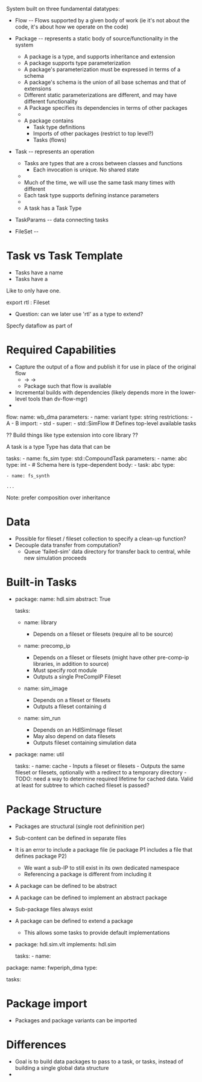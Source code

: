 
System built on three fundamental datatypes:
- Flow -- Flows supported by a given body of work (ie it's not about the code, it's about how we operate on the code)
- Package    -- represents a static body of source/functionality in the system
  - A package is a type, and supports inheritance and extension
  - A package supports type parameterization
  - A package's parameterization must be expressed in terms of a schema
  - A package's schema is the union of all base schemas and that of extensions
  - Different static parameterizations are different, and may have different functionality
  - A Package specifies its dependencies in terms of other packages
  - 
  - A package contains
    - Task type definitions
    - Imports of other packages (restrict to top level?)
    - Tasks (flows)
- Task       -- represents an operation
  - Tasks are types that are a cross between classes and functions
    - Each invocation is unique. No shared state
  - 
  - Much of the time, we will use the same task many times with different
  - Each task type supports defining instance parameters
  - 
  - A task has a Task Type
- TaskParams -- data connecting tasks

- FileSet -- 

# Task vs Task Template
- Tasks have a name
- Tasks have a 

Like to only have one.

export rtl : Fileset
- Question: can we later use 'rtl' as a type to extend?

Specfy dataflow as part of 

# Required Capabilities
- Capture the output of a flow and publish it for use in place of the original flow
  - <RTL> -> <RTL2GDS> -> <GDS>
  - Package such that <GDS> flow is available
- Incremental builds with dependencies (likely depends more in the lower-level tools than dv-flow-mgr)
- 

flow:
  name: wb_dma
  parameters:
    - name: variant
      type: string
      restrictions:
      - A
      - B
  import:
    - std
    - 
  super:
    - std::SimFlow # Defines top-level available tasks

?? Build things like type extension into core library ??

  A task is a type
  Type has data that can be 

  tasks:
    - name: fs_sim
      type: std::CompoundTask
      parameters:
      - name: abc
        type: int
      - 
      # Schema here is type-dependent
      body:
        - task: abc
          type: 

    - name: fs_synth
              
    ...

Note: prefer composition over inheritance


# Data
- Possible for fileset / fileset collection to specify a clean-up function?
- Decouple data transfer from computation?
  - Queue 'failed-sim' data directory for transfer back to central, while new simulation proceeds


# Built-in Tasks

- package: 
    name: hdl.sim
    abstract: True

    tasks:
    - name: library
      - Depends on a fileset or filesets (require all to be source)

    - name: precomp_ip
      - Depends on a fileset or filesets (might have other pre-comp-ip libraries, in addition to source)
      - Must specify root module
      - Outputs a single PreCompIP Fileset

    - name: sim_image
      - Depends on a fileset or filesets
      - Outputs a fileset containing d

    - name: sim_run
      - Depends on an HdlSimImage fileset
      - May also depend on data filesets
      - Outputs fileset containing simulation data

- package: 
    name: util
    
    tasks:
      - name: cache
        - Inputs a fileset or filesets
        - Outputs the same fileset or filesets, optionally with a redirect to a temporary directory
        - TODO: need a way to determine required lifetime for cached data. Valid at least for subtree to which cached fileset is passed?


# Package Structure
- Packages are structural (single root defininition per)
- Sub-content can be defined in separate files
- It is an error to include a package file (ie package P1 includes a file that defines package P2)
  - We want a sub-IP to still exist in its own dedicated namespace
  - Referencing a package is different from including it

- A package can be defined to be abstract
- A package can be defined to implement an abstract package

- Sub-package files always exist 

- A package can be defined to extend a package
  - This allows some tasks to provide default implementations

- package: hdl.sim.vlt
    implements: hdl.sim

    tasks:
      - name: 



package:
  name: fwperiph_dma
  type: 

  tasks:

# Package import
- Packages and package variants can be imported

# Differences
- Goal is to build data packages to pass to a task, or tasks, instead of building a single global data structure
- 